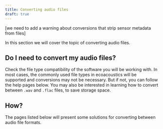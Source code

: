 ```yaml
---
title: Converting audio files
draft: true
---
```

[we need to add a warning about conversions that strip sensor metadata from
files]

In this section we will cover the topic of converting audio files. 

## Do I need to convert my audio files? 
Check the file type compatibility of the
software you will be working with. In most cases, the commonly used file types
in ecoacoustics will be supported
and conversions may not be necessary. But if not, you can follow the help
pages below. You may also be interested in learning how to convert between `.wav`
and `.flac` files, to save storage space. 

## How?
The pages listed below will present some solutions for converting between audio
file formats.




